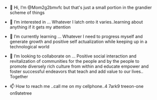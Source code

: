 - 👋 Hi, I’m @Mom2g2bmvfc but that's just a small portion in the grandier scheme of things
- 👀 I’m interested in ... Whatever I latch onto it varies..learning about anything if it gets my attention
- 🌱 I’m currently learning ... Whatever I need to progress myself and generate growth and positive self actualization while keeping up in a technological world
- 💞️ I’m looking to collaborate on ... Positive social interaction and revitalization of communities for the people and by the people to promote diversely rich culture from within and educate empower and foster successful endeavors that teach and add value to our lives.. Together

- 📫 How to reach me ..call me on my cellphone..4 7ark9 treeon-one on9atetree

<!---
Mom2g2bmvfc/Mom2g2bmvfc is a ✨ special ✨ repository because its `README.md` (this file) appears on your GitHub profile.
You can click the Preview link to take a look at your changes.
--->
